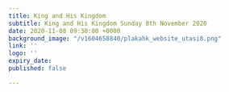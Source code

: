 ```yaml
---
title: King and His Kingdom
subtitle: King and His Kingdom Sunday 8th November 2020
date: 2020-11-08 09:30:00 +0000
background_image: "/v1604658840/plakahk_website_utasi8.png"
link: ''
logo: ''
expiry_date: 
published: false

---
```

